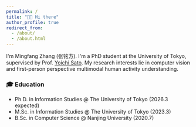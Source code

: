 ```yaml
---
permalink: /
title: "👋🏻 Hi there"
author_profile: true
redirect_from: 
  - /about/
  - /about.html
---
```


I'm Mingfang Zhang (张铭方). I'm a PhD student at the University of Tokyo, supervised by Prof. [Yoichi Sato](https://sites.google.com/ut-vision.org/ysato/). My research interests lie in computer vision and first-person perspective multimodal human activity understanding.

### 🎓 Education
* Ph.D. in Information Studies @ The University of Tokyo (2026.3 expected)
* M.Sc. in Information Studies @ The University of Tokyo (2023.3)
* B.Sc. in Computer Science @ Nanjing University (2020.7)
